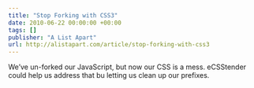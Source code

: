 ```yaml
---
title: "Stop Forking with CSS3"
date: 2010-06-22 00:00:00 +00:00
tags: []
publisher: "A List Apart"
url: http://alistapart.com/article/stop-forking-with-css3
---
```


We’ve un-forked our JavaScript, but now our CSS is a mess. eCSStender could help us address that bu letting us clean up our prefixes.
